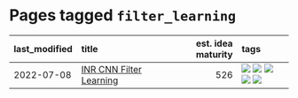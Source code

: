 # Pages tagged `filter_learning`

|last_modified|title|est. idea maturity|tags
|:---|:---|---:|:---|
|2022-07-08|[INR CNN Filter Learning](../INR_CNN_filter_learning.md)|526|[![](https://img.shields.io/badge/tag-CNN-4ed36d)](../tags/CNN.md) [![](https://img.shields.io/badge/tag-INR-e127da)](../tags/INR.md) [![](https://img.shields.io/badge/tag-deep_learning-c9145c)](../tags/deep_learning.md) [![](https://img.shields.io/badge/tag-experimental-3f9741)](../tags/experimental.md) [![](https://img.shields.io/badge/tag-filter_learning-7ffa70)](../tags/filter_learning.md)|